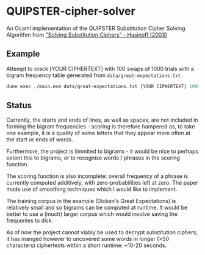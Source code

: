 # QUIPSTER-cipher-solver

An Ocaml implementation of the QUIPSTER Substitution Cipher Solving Algorithm from ["Solving Substitution Ciphers" - Hasinoff (2003)](https://people.csail.mit.edu/hasinoff/pubs/hasinoff-quipster-2003.pdf)

## Example

Attempt to crack [YOUR CIPHERTEXT] with 100 swaps of 1000 trials with a bigram frequency table generated from `data/great-expectations.txt.`

```ocaml
dune exec ./main.exe data/great-expectations.txt [YOUR CIPHERTEXT] 1000 100
```

## Status

Currently, the starts and ends of lines, as well as spaces, are not included in forming the bigram frequencies - scoring is therefore hampered as, to take one example, it is a quality of some letters that they appear more often at the start or ends of words. 

Furthermore, the project is limmited to bigrams - it would be nice to perhaps extent this to bigrams, or to recognise words / phrases in the scoring function.

The scoring function is also incomplete: overall frequency of a phrase is currently computed additively, with zero-probabilities left at zero. The paper made use of smoothing techniques which I would like to implement.

The training corpus in the example (Dicken's Great Expectations) is relatively small and so bigrams can be computed at runtime. It would be better to use a (much) larger corpus which would involve saving the frequenies to disk.

As of now the project cannot viably be used to decrypt substitution ciphers; it has manged however to uncovered some words in longer (>50 characters) ciphertexts within a short runtime: ~10-20 seconds.
